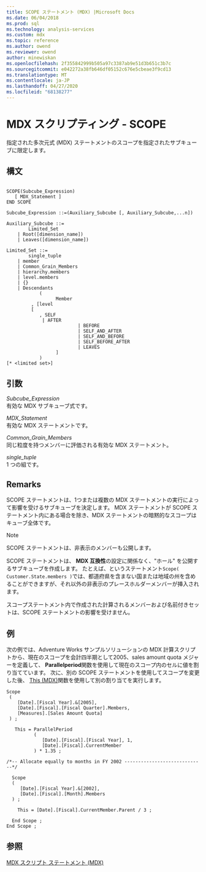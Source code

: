 ```yaml
---
title: SCOPE ステートメント (MDX) |Microsoft Docs
ms.date: 06/04/2018
ms.prod: sql
ms.technology: analysis-services
ms.custom: mdx
ms.topic: reference
ms.author: owend
ms.reviewer: owend
author: minewiskan
ms.openlocfilehash: 2f355842999b505a97c3387ab9e51d3b651c3b7c
ms.sourcegitcommit: e042272a38fb646df05152c676e5cbeae3f9cd13
ms.translationtype: MT
ms.contentlocale: ja-JP
ms.lasthandoff: 04/27/2020
ms.locfileid: "68138277"
---
```

# <a name="mdx-scripting---scope"></a>MDX スクリプティング - SCOPE


  指定された多次元式 (MDX) ステートメントのスコープを指定されたサブキューブに限定します。  
  
## <a name="syntax"></a>構文  
  
```  
  
SCOPE(Subcube_Expression)   
   [ MDX_Statement ]  
END SCOPE  
  
Subcube_Expression ::=(Auxiliary_Subcube [, Auxiliary_Subcube,...n])  
  
Auxiliary_Subcube ::=   
        Limited_Set   
    | Root([dimension_name])   
    | Leaves([dimension_name])  
  
Limited_Set ::=   
        single_tuple   
    | member   
    | Common_Grain_Members   
    | hierarchy.members   
    | level.members   
    | {}   
    | Descendants  
            (  
                  Member  
         , [level  
         [  
            , SELF   
             | AFTER   
                          | BEFORE   
                          | SELF_AND_AFTER   
                          | SELF_AND_BEFORE   
                          | SELF_BEFORE_AFTER   
                          | LEAVES  
                  ]  
            )   
[* <limited set>]  
```  
  
## <a name="arguments"></a>引数  
 *Subcube_Expression*  
 有効な MDX サブキューブ式です。  
  
 *MDX_Statement*  
 有効な MDX ステートメントです。  
  
 *Common_Grain_Members*  
 同じ粒度を持つメンバーに評価される有効な MDX ステートメント。  
  
 *single_tuple*  
 1 つの組です。  
  
## <a name="remarks"></a>Remarks  
 SCOPE ステートメントは、1つまたは複数の MDX ステートメントの実行によって影響を受けるサブキューブを決定します。 MDX ステートメントが SCOPE ステートメント内にある場合を除き、MDX ステートメントの暗黙的なスコープはキューブ全体です。  
  
> [!NOTE]  
>  SCOPE ステートメントは、非表示のメンバーも公開します。  
  
 SCOPE ステートメントは、 **MDX 互換性**の設定に関係なく、"ホール" を公開するサブキューブを作成します。 たとえば、というステートメント`Scope( Customer.State.members )`では、都道府県を含まない国または地域の州を含めることができますが、それ以外の非表示のプレースホルダーメンバーが挿入されます。  
  
 スコープステートメント内で作成された計算されるメンバーおよび名前付きセットは、SCOPE ステートメントの影響を受けません。  
  
## <a name="example"></a>例  
 次の例では、Adventure Works サンプルソリューションの MDX 計算スクリプトから、現在のスコープを会計四半期として2005、sales amount quota メジャーを定義して、 **Parallelperiod**関数を使用して現在のスコープ内のセルに値を割り当てています。 次に、別の SCOPE ステートメントを使用してスコープを変更した後、 [This (MDX)](../mdx/this-mdx.md)関数を使用して別の割り当てを実行します。  
  
```  
Scope   
 (   
    [Date].[Fiscal Year].&[2005],  
    [Date].[Fiscal].[Fiscal Quarter].Members,  
    [Measures].[Sales Amount Quota]  
 ) ;     
  
   This = ParallelPeriod                               
          (   
             [Date].[Fiscal].[Fiscal Year], 1,  
             [Date].[Fiscal].CurrentMember   
          ) * 1.35 ;  
  
/*-- Allocate equally to months in FY 2002 -----------------------------*/  
  
  Scope   
  (   
     [Date].[Fiscal Year].&[2002],  
     [Date].[Fiscal].[Month].Members   
  ) ;     
  
    This = [Date].[Fiscal].CurrentMember.Parent / 3 ;     
  
  End Scope ;     
End Scope ;     
```  
  
## <a name="see-also"></a>参照  
 [MDX スクリプト ステートメント &#40;MDX&#41;](../mdx/mdx-scripting-statements-mdx.md)  
  
  
